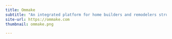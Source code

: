 ```yaml
---
title: Ommake
subtitle: "An integrated platform for home builders and remodelers struggling with organization and scheduling."
site-url: https://ommake.com
thumbnail: ommake.png

---
```

